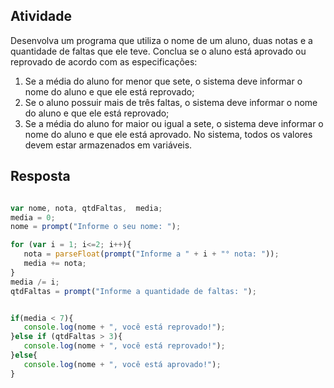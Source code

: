 ## Atividade 

Desenvolva um programa que utiliza o nome de um aluno, duas notas e a quantidade de faltas que ele teve. Conclua se o aluno está aprovado ou reprovado de acordo com as especificações:

1. Se a média do aluno for menor que sete, o sistema deve informar o nome do aluno e que ele está reprovado;
2. Se o aluno possuir mais de três faltas, o sistema deve informar o nome do aluno e que ele está reprovado; 
3. Se a média do aluno for maior ou igual a sete, o sistema deve informar o nome do aluno e que ele está aprovado.
No sistema, todos os valores devem estar armazenados em variáveis.

## Resposta

 ````javascript

var nome, nota, qtdFaltas,  media;
media = 0;
nome = prompt("Informe o seu nome: ");

for (var i = 1; i<=2; i++){
    nota = parseFloat(prompt("Informe a " + i + "° nota: "));
    media += nota;
}
media /= i;
qtdFaltas = prompt("Informe a quantidade de faltas: ");


if(media < 7){
    console.log(nome + ", você está reprovado!"); 
}else if (qtdFaltas > 3){
    console.log(nome + ", você está reprovado!"); 
}else{
    console.log(nome + ", você está aprovado!"); 
}
 ````